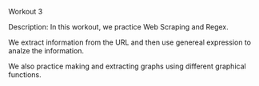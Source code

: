 Workout 3 

Description: In this workout, we practice Web Scraping and Regex.

We extract information from the URL and then use genereal expression to analze the information. 

We also practice making and extracting graphs using different graphical functions. 